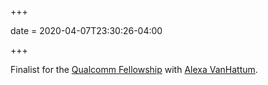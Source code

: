 +++

date = 2020-04-07T23:30:26-04:00

+++

Finalist for the [Qualcomm Fellowship][final] with [Alexa VanHattum][alexa].

[final]: https://www.qualcomm.com/invention/research/university-relations/innovation-fellowship/2020-north-america
[alexa]: https://www.cs.cornell.edu/~avh/

